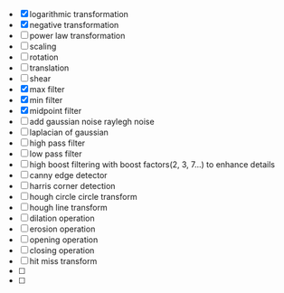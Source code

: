 - [x] logarithmic transformation
- [x] negative transformation
- [ ] power law transformation
- [ ] scaling
- [ ] rotation
- [ ] translation
- [ ] shear
- [x] max filter
- [x] min filter
- [x] midpoint filter
- [ ] add gaussian noise raylegh noise
- [ ] laplacian of gaussian
- [ ] high pass filter
- [ ] low pass filter
- [ ] high boost filtering with boost factors(2, 3, 7...) to enhance details
- [ ] canny edge detector
- [ ] harris corner detection
- [ ] hough circle circle transform
- [ ] hough line transform
- [ ] dilation operation
- [ ] erosion operation
- [ ] opening operation
- [ ] closing operation
- [ ] hit miss transform
- [ ] 
- [ ] 